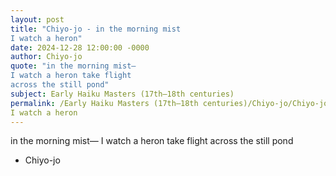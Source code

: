 ```yaml
---
layout: post
title: "Chiyo-jo - in the morning mist
I watch a heron"
date: 2024-12-28 12:00:00 -0000
author: Chiyo-jo
quote: "in the morning mist—
I watch a heron take flight
across the still pond"
subject: Early Haiku Masters (17th–18th centuries)
permalink: /Early Haiku Masters (17th–18th centuries)/Chiyo-jo/Chiyo-jo - in the morning mist
I watch a heron
---
```


in the morning mist—
I watch a heron take flight
across the still pond

- Chiyo-jo
